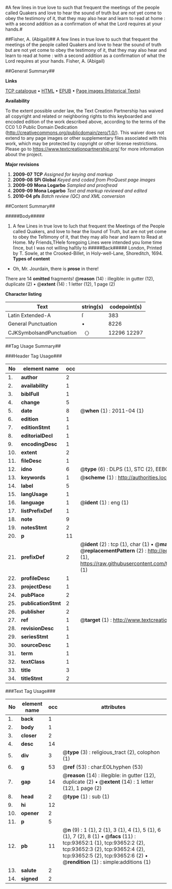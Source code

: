 #A few lines in true love to such that frequent the meetings of the people called Quakers and love to hear the sound of truth but are not yet come to obey the testimony of it, that they may also hear and learn to read at home : with a second addition as a confirmation of what the Lord requires at your hands.#

##Fisher, A. (Abigail)##
A few lines in true love to such that frequent the meetings of the people called Quakers and love to hear the sound of truth but are not yet come to obey the testimony of it, that they may also hear and learn to read at home : with a second addition as a confirmation of what the Lord requires at your hands.
Fisher, A. (Abigail)

##General Summary##

**Links**

[TCP catalogue](http://www.ota.ox.ac.uk/tcp/)  • 
[HTML](http://tei.it.ox.ac.uk/tcp/Texts-HTML/free/A41/A41345.html)  • 
[EPUB](http://tei.it.ox.ac.uk/tcp/Texts-EPUB/free/A41/A41345.epub) • 
[Page images (Historical Texts)](https://historicaltexts.jisc.ac.uk/eebo-12770407e)

**Availability**

To the extent possible under law, the Text Creation Partnership has waived all copyright and related or neighboring rights to this keyboarded and encoded edition of the work described above, according to the terms of the CC0 1.0 Public Domain Dedication (http://creativecommons.org/publicdomain/zero/1.0/). This waiver does not extend to any page images or other supplementary files associated with this work, which may be protected by copyright or other license restrictions. Please go to https://www.textcreationpartnership.org/ for more information about the project.

**Major revisions**

1. __2009-07__ __TCP__ *Assigned for keying and markup*
1. __2009-08__ __SPi Global__ *Keyed and coded from ProQuest page images*
1. __2009-09__ __Mona Logarbo__ *Sampled and proofread*
1. __2009-09__ __Mona Logarbo__ *Text and markup reviewed and edited*
1. __2010-04__ __pfs__ *Batch review (QC) and XML conversion*

##Content Summary##

#####Body#####

1. A few Lines in true love to ſuch that frequent the Meetings of the People called Quakers, and love to hear the ſound of Truth, but are not yet come to obey the Teſtimony of it, that they may alſo hear and learn to Read at Home.
My Friends,THeſe foregoing Lines were intended you ſome time ſince, but I was not willing haſtily to
#####Back#####
London, Printed by T. Sowle, at the Crooked-Billet, in Holy-well-Lane, Shoreditch, 1694.
**Types of content**

  * Oh, Mr. Jourdain, there is **prose** in there!

There are 14 **omitted** fragments! 
 @__reason__ (14) : illegible: in gutter (12), duplicate (2)  •  @__extent__ (14) : 1 letter (12), 1 page (2)

**Character listing**


|Text|string(s)|codepoint(s)|
|---|---|---|
|Latin Extended-A|ſ|383|
|General Punctuation|•|8226|
|CJKSymbolsandPunctuation|〈〉|12296 12297|

##Tag Usage Summary##

###Header Tag Usage###

|No|element name|occ|attributes|
|---|---|---|---|
|1.|__author__|2||
|2.|__availability__|1||
|3.|__biblFull__|1||
|4.|__change__|5||
|5.|__date__|8| @__when__ (1) : 2011-04 (1)|
|6.|__edition__|1||
|7.|__editionStmt__|1||
|8.|__editorialDecl__|1||
|9.|__encodingDesc__|1||
|10.|__extent__|2||
|11.|__fileDesc__|1||
|12.|__idno__|6| @__type__ (6) : DLPS (1), STC (2), EEBO-CITATION (1), OCLC (1), VID (1)|
|13.|__keywords__|1| @__scheme__ (1) : http://authorities.loc.gov/ (1)|
|14.|__label__|5||
|15.|__langUsage__|1||
|16.|__language__|1| @__ident__ (1) : eng (1)|
|17.|__listPrefixDef__|1||
|18.|__note__|9||
|19.|__notesStmt__|2||
|20.|__p__|11||
|21.|__prefixDef__|2| @__ident__ (2) : tcp (1), char (1)  •  @__matchPattern__ (2) : ([0-9\-]+):([0-9IVX]+) (1), (.+) (1)  •  @__replacementPattern__ (2) : http://eebo.chadwyck.com/downloadtiff?vid=$1&page=$2 (1), https://raw.githubusercontent.com/textcreationpartnership/Texts/master/tcpchars.xml#$1 (1)|
|22.|__profileDesc__|1||
|23.|__projectDesc__|1||
|24.|__pubPlace__|2||
|25.|__publicationStmt__|2||
|26.|__publisher__|2||
|27.|__ref__|1| @__target__ (1) : http://www.textcreationpartnership.org/docs/. (1)|
|28.|__revisionDesc__|1||
|29.|__seriesStmt__|1||
|30.|__sourceDesc__|1||
|31.|__term__|1||
|32.|__textClass__|1||
|33.|__title__|3||
|34.|__titleStmt__|2||


###Text Tag Usage###

|No|element name|occ|attributes|
|---|---|---|---|
|1.|__back__|1||
|2.|__body__|1||
|3.|__closer__|2||
|4.|__desc__|14||
|5.|__div__|3| @__type__ (3) : religious_tract (2), colophon (1)|
|6.|__g__|53| @__ref__ (53) : char:EOLhyphen (53)|
|7.|__gap__|14| @__reason__ (14) : illegible: in gutter (12), duplicate (2)  •  @__extent__ (14) : 1 letter (12), 1 page (2)|
|8.|__head__|2| @__type__ (1) : sub (1)|
|9.|__hi__|12||
|10.|__opener__|2||
|11.|__p__|5||
|12.|__pb__|11| @__n__ (9) : 1 (1), 2 (1), 3 (1), 4 (1), 5 (1), 6 (1), 7 (2), 8 (1)  •  @__facs__ (11) : tcp:93652:1 (1), tcp:93652:2 (2), tcp:93652:3 (2), tcp:93652:4 (2), tcp:93652:5 (2), tcp:93652:6 (2)  •  @__rendition__ (1) : simple:additions (1)|
|13.|__salute__|2||
|14.|__signed__|2||
